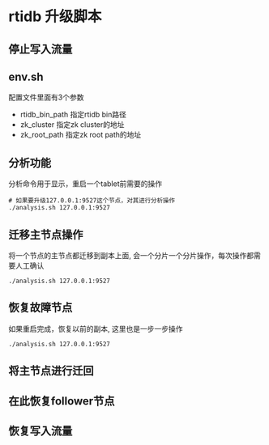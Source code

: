 # rtidb 升级脚本

## 停止写入流量

## env.sh

配置文件里面有3个参数
* rtidb_bin_path 指定rtidb bin路径
* zk_cluster 指定zk cluster的地址
* zk_root_path 指定zk root path的地址

## 分析功能

分析命令用于显示，重启一个tablet前需要的操作
```
# 如果要升级127.0.0.1:9527这个节点，对其进行分析操作
./analysis.sh 127.0.0.1:9527
```

## 迁移主节点操作

将一个节点的主节点都迁移到副本上面, 会一个分片一个分片操作，每次操作都需要人工确认

```
./analysis.sh 127.0.0.1:9527
```

## 恢复故障节点

如果重启完成，恢复以前的副本, 这里也是一步一步操作
```
./analysis.sh 127.0.0.1:9527 
```

## 将主节点进行迁回

## 在此恢复follower节点

## 恢复写入流量
